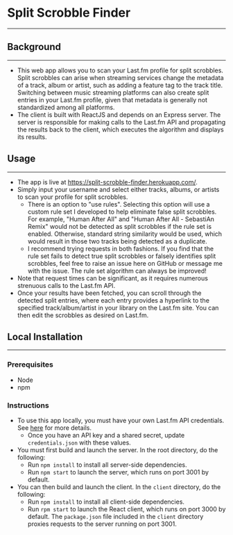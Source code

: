# Split Scrobble Finder
---

## Background
---

* This web app allows you to scan your Last.fm profile for split scrobbles. Split scrobbles can arise when streaming services change the metadata of a track, album or artist, such as adding a feature tag to the track title. Switching between music streaming platforms can also create split entries in your Last.fm profile, given that metadata is generally not standardized among all platforms.
* The client is built with ReactJS and depends on an Express server. The server is responsible for making calls to the Last.fm API and propagating the results back to the client, which executes the algorithm and displays its results.

## Usage
---

* The app is live at https://split-scrobble-finder.herokuapp.com/.
* Simply input your username and select either tracks, albums, or artists to scan your profile for split scrobbles.
  * There is an option to "use rules". Selecting this option will use a custom rule set I developed to help eliminate false split scrobbles. For example, "Human After All" and "Human After All - SebastiAn Remix" would not be detected as split scrobbles if the rule set is enabled. Otherwise, standard string similarity would be used, which would result in those two tracks being detected as a duplicate.
  * I recommend trying requests in both fashions. If you find that the rule set fails to detect true split scrobbles or falsely identifies split scrobbles, feel free to raise an issue here on GitHub or message me with the issue. The rule set algorithm can always be improved! 
* Note that request times can be significant, as it requires numerous strenuous calls to the Last.fm API. 
* Once your results have been fetched, you can scroll through the detected split entries, where each entry provides a hyperlink to the specified track/album/artist in your library on the Last.fm site. You can then edit the scrobbles as desired on Last.fm.

## Local Installation
---

### Prerequisites

* Node
* npm

### Instructions

* To use this app locally, you must have your own Last.fm API credentials. See [here](https://www.last.fm/api/account/create) for more details.
  * Once you have an API key and a shared secret, update `credentials.json` with these values.
* You must first build and launch the server. In the root directory, do the following:
  * Run `npm install` to install all server-side dependencies.
  * Run `npm start` to launch the server, which runs on port 3001 by default.
* You can then build and launch the client. In the `client` directory, do the following:
  * Run `npm install` to install all client-side dependencies.
  * Run `rpm start` to launch the React client, which runs on port 3000 by default. The `package.json` file included in the `client` directory proxies requests to the server running on port 3001.
